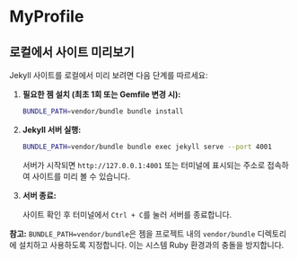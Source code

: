 # MyProfile

## 로컬에서 사이트 미리보기

Jekyll 사이트를 로컬에서 미리 보려면 다음 단계를 따르세요:

1.  **필요한 젬 설치 (최초 1회 또는 Gemfile 변경 시):**

    ```bash
    BUNDLE_PATH=vendor/bundle bundle install
    ```

2.  **Jekyll 서버 실행:**

    ```bash
    BUNDLE_PATH=vendor/bundle bundle exec jekyll serve --port 4001
    ```

    서버가 시작되면 `http://127.0.0.1:4001` 또는 터미널에 표시되는 주소로 접속하여 사이트를 미리 볼 수 있습니다.

3.  **서버 종료:**

    사이트 확인 후 터미널에서 `Ctrl + C`를 눌러 서버를 종료합니다.

**참고:** `BUNDLE_PATH=vendor/bundle`은 젬을 프로젝트 내의 `vendor/bundle` 디렉토리에 설치하고 사용하도록 지정합니다. 이는 시스템 Ruby 환경과의 충돌을 방지합니다.
